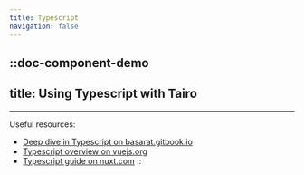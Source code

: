 ```yaml
---
title: Typescript
navigation: false
---
```





::doc-component-demo
---
title: Using Typescript with Tairo
---



---

Useful resources:

- [Deep dive in Typescript on basarat.gitbook.io](https://basarat.gitbook.io/typescript/)
- [Typescript overview on vuejs.org](https://vuejs.org/guide/typescript/overview.html)
- [Typescript guide on nuxt.com](https://nuxt.com/docs/guide/concepts/typescript)
::

